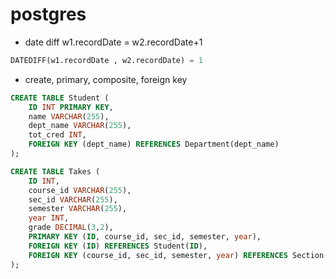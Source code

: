 # postgres

- date diff
w1.recordDate = w2.recordDate+1
```sql
DATEDIFF(w1.recordDate , w2.recordDate) = 1
```


- create, primary, composite, foreign key
```sql
CREATE TABLE Student (
    ID INT PRIMARY KEY,
    name VARCHAR(255),
    dept_name VARCHAR(255),
    tot_cred INT,
    FOREIGN KEY (dept_name) REFERENCES Department(dept_name)
);

CREATE TABLE Takes (
    ID INT,
    course_id VARCHAR(255),
    sec_id VARCHAR(255),
    semester VARCHAR(255),
    year INT,
    grade DECIMAL(3,2),
    PRIMARY KEY (ID, course_id, sec_id, semester, year),
    FOREIGN KEY (ID) REFERENCES Student(ID),
    FOREIGN KEY (course_id, sec_id, semester, year) REFERENCES Section(course_id, sec_id, semester, year)
);
```